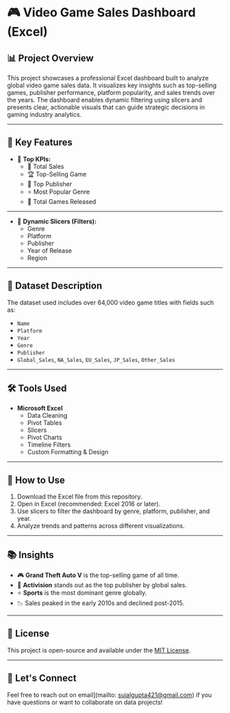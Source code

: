 # 🎮 Video Game Sales Dashboard (Excel)

## 📊 Project Overview

This project showcases a professional Excel dashboard built to analyze global video game sales data. It visualizes key insights such as top-selling games, publisher performance, platform popularity, and sales trends over the years. The dashboard enables dynamic filtering using slicers and presents clear, actionable visuals that can guide strategic decisions in gaming industry analytics.

---

## 🧩 Key Features

- 📌 **Top KPIs:**  
  - 🎯 Total Sales  
  - 🏆 Top-Selling Game  
  - 🏢 Top Publisher  
  - ⭐ Most Popular Genre  
  - 🧩 Total Games Released  
---
- 🧮 **Dynamic Slicers (Filters):**  
  - Genre  
  - Platform  
  - Publisher  
  - Year of Release  
  - Region

---

## 📂 Dataset Description

The dataset used includes over 64,000 video game titles with fields such as:
- `Name`
- `Platform`
- `Year`
- `Genre`
- `Publisher`
- `Global_Sales`, `NA_Sales`, `EU_Sales`, `JP_Sales`, `Other_Sales`

---

## 🛠 Tools Used

- **Microsoft Excel**
  - Data Cleaning
  - Pivot Tables
  - Slicers
  - Pivot Charts
  - Timeline Filters
  - Custom Formatting & Design

---

## 📌 How to Use

1. Download the Excel file from this repository.
2. Open in Excel (recommended: Excel 2016 or later).
3. Use slicers to filter the dashboard by genre, platform, publisher, and year.
4. Analyze trends and patterns across different visualizations.




---

## 📚 Insights 

- 🎮 **Grand Theft Auto V** is the top-selling game of all time.
- 🏢 **Activision** stands out as the top publisher by global sales.
- ⭐ **Sports** is the most dominant genre globally.
- 📉 Sales peaked in the early 2010s and declined post-2015.

---

## 📄 License

This project is open-source and available under the [MIT License](LICENSE).

---

## 🤝 Let's Connect

Feel free to reach out on email](mailto: sujalgupta421@gmail.com) if you have questions or want to collaborate on data projects!

